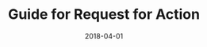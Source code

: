 ---
layout: post
title:  "Guide for Request for Action"
date:   2018-04-01
file_url: "/media/guides/files/guide-request-for-action.pdf"
---